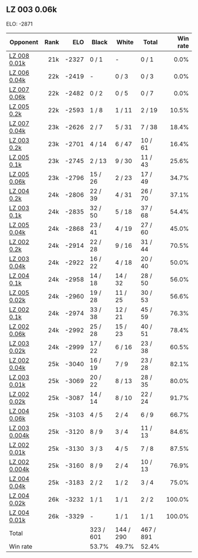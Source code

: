 ## LZ 003 0.06k ##

ELO: -2871

Opponent | Rank | ELO | Black | White | Total | Win rate
---------|-----:|----:|-------|-------|-------|-------:
[LZ 008 0.01k](LZ%20008%200.01k.md) | 21k | -2327 | 0 / 1 | - | 0 / 1 | 0.0%
[LZ 006 0.04k](LZ%20006%200.04k.md) | 22k | -2419 | - | 0 / 3 | 0 / 3 | 0.0%
[LZ 007 0.06k](LZ%20007%200.06k.md) | 22k | -2482 | 0 / 2 | 0 / 5 | 0 / 7 | 0.0%
[LZ 005 0.2k](LZ%20005%200.2k.md) | 22k | -2593 | 1 / 8 | 1 / 11 | 2 / 19 | 10.5%
[LZ 007 0.04k](LZ%20007%200.04k.md) | 23k | -2626 | 2 / 7 | 5 / 31 | 7 / 38 | 18.4%
[LZ 003 0.2k](LZ%20003%200.2k.md) | 23k | -2701 | 4 / 14 | 6 / 47 | 10 / 61 | 16.4%
[LZ 005 0.1k](LZ%20005%200.1k.md) | 23k | -2745 | 2 / 13 | 9 / 30 | 11 / 43 | 25.6%
[LZ 005 0.06k](LZ%20005%200.06k.md) | 23k | -2796 | 15 / 26 | 2 / 23 | 17 / 49 | 34.7%
[LZ 004 0.2k](LZ%20004%200.2k.md) | 24k | -2806 | 22 / 39 | 4 / 31 | 26 / 70 | 37.1%
[LZ 003 0.1k](LZ%20003%200.1k.md) | 24k | -2835 | 32 / 50 | 5 / 18 | 37 / 68 | 54.4%
[LZ 005 0.04k](LZ%20005%200.04k.md) | 24k | -2868 | 23 / 41 | 4 / 19 | 27 / 60 | 45.0%
[LZ 002 0.2k](LZ%20002%200.2k.md) | 24k | -2914 | 22 / 28 | 9 / 16 | 31 / 44 | 70.5%
[LZ 003 0.04k](LZ%20003%200.04k.md) | 24k | -2922 | 16 / 22 | 4 / 18 | 20 / 40 | 50.0%
[LZ 004 0.1k](LZ%20004%200.1k.md) | 24k | -2958 | 14 / 18 | 14 / 32 | 28 / 50 | 56.0%
[LZ 005 0.02k](LZ%20005%200.02k.md) | 24k | -2960 | 19 / 28 | 11 / 25 | 30 / 53 | 56.6%
[LZ 002 0.1k](LZ%20002%200.1k.md) | 24k | -2974 | 33 / 38 | 12 / 21 | 45 / 59 | 76.3%
[LZ 002 0.06k](LZ%20002%200.06k.md) | 24k | -2992 | 25 / 28 | 15 / 23 | 40 / 51 | 78.4%
[LZ 003 0.02k](LZ%20003%200.02k.md) | 24k | -2999 | 17 / 22 | 6 / 16 | 23 / 38 | 60.5%
[LZ 002 0.04k](LZ%20002%200.04k.md) | 25k | -3040 | 16 / 19 | 7 / 9 | 23 / 28 | 82.1%
[LZ 003 0.01k](LZ%20003%200.01k.md) | 25k | -3069 | 20 / 22 | 8 / 13 | 28 / 35 | 80.0%
[LZ 002 0.02k](LZ%20002%200.02k.md) | 25k | -3087 | 14 / 14 | 8 / 10 | 22 / 24 | 91.7%
[LZ 004 0.06k](LZ%20004%200.06k.md) | 25k | -3103 | 4 / 5 | 2 / 4 | 6 / 9 | 66.7%
[LZ 003 0.004k](LZ%20003%200.004k.md) | 25k | -3120 | 8 / 9 | 3 / 4 | 11 / 13 | 84.6%
[LZ 002 0.01k](LZ%20002%200.01k.md) | 25k | -3130 | 3 / 3 | 4 / 5 | 7 / 8 | 87.5%
[LZ 002 0.004k](LZ%20002%200.004k.md) | 25k | -3160 | 8 / 9 | 2 / 4 | 10 / 13 | 76.9%
[LZ 004 0.04k](LZ%20004%200.04k.md) | 25k | -3183 | 2 / 2 | 1 / 2 | 3 / 4 | 75.0%
[LZ 004 0.02k](LZ%20004%200.02k.md) | 26k | -3232 | 1 / 1 | 1 / 1 | 2 / 2 | 100.0%
[LZ 004 0.01k](LZ%20004%200.01k.md) | 26k | -3329 | - | 1 / 1 | 1 / 1 | 100.0%
Total | | | 323 / 601 | 144 / 290 | 467 / 891 | 
Win rate| | | 53.7% | 49.7% | 52.4% | 
